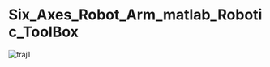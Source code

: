 # Six_Axes_Robot_Arm_matlab_Robotic_ToolBox
![traj1](https://github.com/TFox0613/Six_Axes_Robot_Arm_matlab_Robotic_ToolBox/assets/145442655/db537dff-defd-4417-8be8-a67baed9a4a0)
